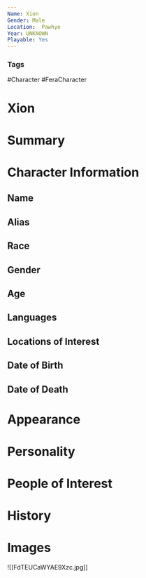```yaml
---
Name: Xion
Gender: Male
Location:  Pawhye
Year: UNKNOWN
Playable: Yes
---
```


### Tags
#Character #FeraCharacter 

# Xion


# Summary


# Character Information

## Name

## Alias

## Race

## Gender

## Age

## Languages

## Locations of Interest

## Date of Birth

## Date of Death

# Appearance

# Personality

# People of Interest

# History

# Images
![[FdTEUCaWYAE9Xzc.jpg]]